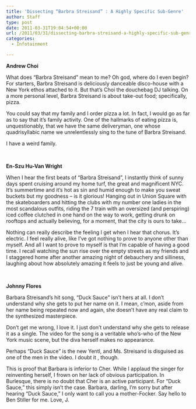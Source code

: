 ```yaml
---
title: 'Dissecting “Barbra Streisand” : A Highly Specific Sub-Genre'
author: Staff
type: post
date: 2011-03-31T19:04:54+00:00
url: /2011/03/31/dissecting-barbra-streisand-a-highly-specific-sub-genre/
categories:
  - Infotainment

---
```

**Andrew Choi**

What does “Barbra Streisand” mean to me? Oh god, where do I even begin? For starters, Barbra Streisand is deliciously danceable disco-house with a New York ethos attached to it. But that’s Choi the douchebag DJ talking. On a more personal level, Barbra Streisand is about take-out food; specifically, pizza.

You could say that my family and I order pizza a lot. In fact, I would go as far as to say that it’s family activity. One of the hallmarks of eating pizza is, unquestionably, that we have the same deliveryman, one whose quadrisyllabic name we unrelentlessly sing to the tune of Barbra Streisand.

I have a weird family.

&nbsp;

**En-Szu Hu-Van Wright**

When I hear the first beats of “Barbra Streisand”, I instantly think of sunny days spent cruising around my home turf, the great and magnificent NYC. It’s summertime and it’s hot as sin and humid enough to make you sweat buckets but my goodness – is it glorious! Hanging out in Union Square with the skateboarders and hitting the clubs with my number one ladies in the most scandalous outfits, riding the 7 train with an oversized (and perspiring) iced coffee clutched in one hand on the way to work, getting drunk on rooftops and actually believing, for a moment, that the city is ours to take…

Nothing can really describe the feeling I get when I hear that chorus. It’s electric. I feel really alive, like I’ve got nothing to prove to anyone other than myself. And all I want to prove to myself is that I’m capable of having a good time. I recall watching the sun rise over the empty streets as my friends and I staggered home after another amazing night of debauchery and silliness, laughing about how absolutely amazing it feels to just be young and alive.

&nbsp;

**Johnny Flores**

Barbara Streisand’s hit song, “Duck Sauce” isn’t hers at all. I don’t understand why she gets to put her name on it. I mean, c’mon, aside from her name being repeated now and again, she doesn’t have any real claim to the synthesized masterpiece.

Don’t get me wrong, I love it. I just don’t understand why she gets to release it as a single. The video for the song is a veritable who’s-who of the New York music scene, but the diva herself makes no appearance.

Perhaps “Duck Sauce” is the new Yentl, and Ms. Streisand is disguised as one of the men in the video. I doubt it , though.

This is proof that Barbara is inferior to Cher. While I applaud the singer for reinventing herself, I frown on her lack of obvious participation. In Burlesque, there is no doubt that Cher is an active participant. For “Duck Sauce,” this simply isn’t the case. Barbara, darling, I’m sorry but after hearing “Duck Sauce,” I only want to call you a mother-Focker. Say hello to Ben Stiller for me. Love, J.